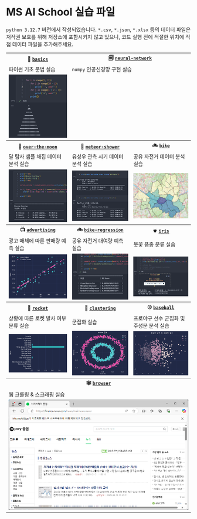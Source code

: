 # MS AI School 실습 파일

`python 3.12.7` 버전에서 작성되었습니다. `*.csv`, `*.json`, `*.xlsx` 등의 데이터 파일은 저작권 보호를 위해 저장소에 포함시키지 않고 있으니, 코드 실행 전에 적절한 위치에 직접 데이터 파일을 추가해주세요.


<table>
    <!-- 1행 -->
    <tr>
        <th>🐍 <a href="basics/"><code>basics</code></a></th>
        <th colspan=999>🗐 <a href="basics/"><code>neural-network</code></a></th>
    </tr>
    <tr>
        <td>파이썬 기초 문법 실습</td>
        <td colspan=999><code>numpy</code> 인공신경망 구현 실습</td>
    </tr>
    <tr>
        <td><img src="resources/basics.png"></img></td>
        <td colspan=999><img src=""></img></td>
    </tr>
    <!-- 2행 -->
    <tr>
        <th>🌙 <a href="over-the-moon/"><code>over-the-moon</code></a></th>
        <th>🌠 <a href="meteor-shower/"><code>meteor-shower</code></a></th>
        <th>🚲 <a href="bike"><code>bike</code></a></th>
    </tr>
    </tr>
    <tr>
        <td>달 탐사 샘플 채집 데이터 분석 실습</td>
        <td>유성우 관측 시기 데이터 분석 실습</td>
        <td>공유 자전거 데이터 분석 실습</td>
    </tr>
    <tr>
        <td><img src="resources/over-the-moon2.png"></img></td>
        <td><img src="resources/meteor-shower2.png"></img></td>
        <td><img src="resources/bike.png"></img></td>
    </tr>
    <!-- 3행 -->
    <tr>
        <th>📺 <a href="advertising/"><code>advertising</code></a></th>
        <th>🚲 <a href="bike-regression/"><code>bike-regression</code></a></th>
        <th>⚜️ <a href="iris/"><code>iris</code></a></th>
    </tr>
    </tr>
    <tr>
        <td>광고 매체에 따른 판매량 예측 실습</td>
        <td>공유 자전거 대여량 예측 실습</td>
        <td>붓꽃 품종 분류 실습</td>
    </tr>
    <tr>
        <td><img src="resources/advertising2.png"></img></td>
        <td><img src="resources/bike-regression2.png"></img></td>
        <td><img src="resources/iris2.png"></img></td>
    </tr>
    <!-- 4행 -->
    <tr>
        <th>🚀 <a href="rocket/"><code>rocket</code></a></th>
        <th>🍇 <a href="clustering/"><code>clustering</code></a></th>
        <th>⚾ <a href="baseball/"><code>baseball</code></a></th>
    </tr>
    </tr>
    <tr>
        <td>상황에 따른 로켓 발사 여부 분류 실습</td>
        <td>군집화 실습</td>
        <td>프로야구 선수 군집화 및 주성분 분석 실습</td>
    </tr>
    <tr>
        <td><img src="resources/rocket2.png"></img></td>
        <td><img src="resources/clustering2.png"></img></td>
        <td><img src="resources/baseball2.png"></img></td>
    </tr>
    <!-- 5행 -->
    <tr>
        <th colspan=999>🕸️ <a href="browser/"><code>browser</code></a></th>
    </tr>
    </tr>
    <tr>
        <td colspan=999>웹 크롤링 & 스크래핑 실습</td>
    </tr>
    <tr>
        <td colspan=999><img src="resources/brower.png"></img></td>
    </tr>
</table>
